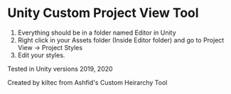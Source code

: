 # Unity Custom Project View Tool

1. Everything should be in a folder named Editor in Unity
2. Right click in your Assets folder (Inside Editor folder) and go to Project View -> Project Styles
3. Edit your styles.

Tested in Unity versions 2019, 2020

Created by kiltec from Ashfid's Custom Heirarchy Tool
